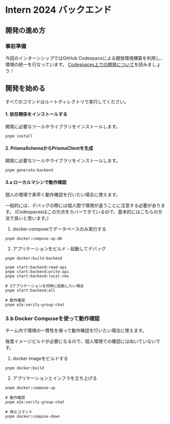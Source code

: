 # Intern 2024 バックエンド

## 開発の進め方
### 事前準備
今回のインターンシップではGitHub Codespaceによる開発環境構築を利用し、環境の統一を行なっています。
[Codespaces上での開発について](./how_to_use_codespace.md)を読みましょう！

## 開発を始める
すべてのコマンドはルートディレクトリで実行してください。
#### 1. 依存関係をインストールする
開発に必要なツールやライブラリをインストールします。
```sh
pnpm install
```
#### 2. PrismaSchemaからPrismaClientを生成
開発に必要なツールやライブラリをインストールします。
```sh
pnpm generate:backend
```

#### 3.a ローカルマシンで動作確認
個人の環境で素早く動作確認を行いたい場合に使えます。

一般的には、デバッグの際には個人間で環境が違うことに注意する必要があります。
(Codespacesはこの欠点をカバーできているので、基本的にはこちらの方法で良いと思います。)

1. docker-composeでデータベースのみ実行する
```shell
pnpm docker:compose-up-db
```
2. アプリケーションをビルド・起動してデバッグ
```shell
pnpm docker:build-backend

pnpm start:backend:read-api
pnpm start:backend:write-api
pnpm start:backend:local-rmu

# 3アプリケーションを同時に起動したい場合
pnpm start:backend:all

# 動作確認
pnpm e2e:verify-group-chat
```

### 3.b Docker Composeを使って動作確認
チーム内で環境の一貫性を保って動作確認を行いたい場合に使えます。

毎度イメージビルドが必要になるので、個人環境での確認には向いていないです。

1. docker imageをビルドする
```shell
pnpm docker:build
```

2. アプリケーションとインフラを立ち上げる
```shell
pnpm docker:compose-up

# 動作確認
pnpm e2e:verify-group-chat

# 停止コマンド
pnpm docker:compose-down
```
